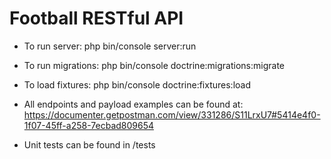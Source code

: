 # Football RESTful API

- To run server: php bin/console server:run
- To run migrations: php bin/console doctrine:migrations:migrate
- To load fixtures: php bin/console doctrine:fixtures:load

- All endpoints and payload examples can be found at: https://documenter.getpostman.com/view/331286/S11LrxU7#5414e4f0-1f07-45ff-a258-7ecbad809654

- Unit tests can be found in /tests
